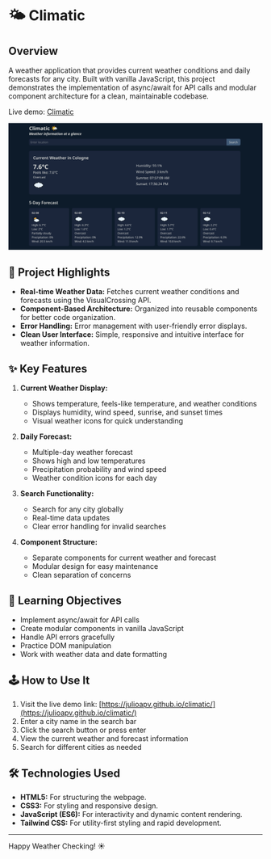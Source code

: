 # 🌤️ Climatic

## Overview
A weather application that provides current weather conditions and daily forecasts for any city. Built with vanilla JavaScript, this project demonstrates the implementation of async/await for API calls and modular component architecture for a clean, maintainable codebase.

Live demo: [Climatic](https://julioapv.github.io/climatic/)

![Climatic Webpage](./public/screenshot.png)

## 🚀 Project Highlights
- **Real-time Weather Data:** Fetches current weather conditions and forecasts using the VisualCrossing API.
- **Component-Based Architecture:** Organized into reusable components for better code organization.
- **Error Handling:** Error management with user-friendly error displays.
- **Clean User Interface:** Simple, responsive and intuitive interface for weather information.

## ✨ Key Features
1. **Current Weather Display:**
   - Shows temperature, feels-like temperature, and weather conditions
   - Displays humidity, wind speed, sunrise, and sunset times
   - Visual weather icons for quick understanding

2. **Daily Forecast:**
   - Multiple-day weather forecast
   - Shows high and low temperatures
   - Precipitation probability and wind speed
   - Weather condition icons for each day

3. **Search Functionality:**
   - Search for any city globally
   - Real-time data updates
   - Clear error handling for invalid searches

4. **Component Structure:**
   - Separate components for current weather and forecast
   - Modular design for easy maintenance
   - Clean separation of concerns

## 🎯 Learning Objectives
- Implement async/await for API calls
- Create modular components in vanilla JavaScript
- Handle API errors gracefully
- Practice DOM manipulation
- Work with weather data and date formatting

## 🕹️ How to Use It
1. Visit the live demo link: [https://julioapv.github.io/climatic/](https://julioapv.github.io/climatic/)
2. Enter a city name in the search bar
3. Click the search button or press enter
4. View the current weather and forecast information
5. Search for different cities as needed

## 🛠️ Technologies Used
- **HTML5:** For structuring the webpage.
- **CSS3:** For styling and responsive design.
- **JavaScript (ES6):** For interactivity and dynamic content rendering.
- **Tailwind CSS:** For utility-first styling and rapid development.

---
Happy Weather Checking! ☀️